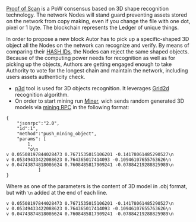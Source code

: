 [Proof of Scan](https://3dpass.org/proof_of_scan.html) is a PoW consensus based on 3D shape recognition technology. The network Nodes will stand guard preventing assets stored on the network from copy making, even if you change the file with one dot, pixel or 1 byte. The blockchain represents the Ledger of unique things.

In order to propose a new block Autor has to pick up a specific-shaped 3D object all the Nodes on the network can recognize and verify. By means of comparing their [HASH IDs](https://3dpass.org/features.html#3D_object_recognition), the Nodes can reject the same shaped objects. Because of the computing power needs for recognition as well as for picking up the objects, Authors are getting engaged enough to take Authority to vote for the longest chain and maintain the network, including users assets authenticity check.

- [p3d](https://github.com/3Dpass/p3d) tool is used for 3D objects recognition. It leverages [Grid2d](https://3dpass.org/grid2d.html) recognition algorithm. 
- On order to start mining run [Miner](https://github.com/3Dpass/miner), wich sends random generated 3D models via [mining RPC](https://github.com/3Dpass/3DP/blob/dev/nodes/poscan-consensus/src/mining_rpc.rs) in the following format: 

```
{
    "jsonrpc":"2.0",
    "id":1",
    "method":"push_mining_object",
    "params": [
        1,
        "o\n
v 0.05508197844028473 0.7671535015106201 -0.14178061485290527\n
v 0.05349433422088623 0.764365017414093 -0.10946107655763626\n
v 0.04743874818086624 0.7608485817909241 -0.07884219288825989\n
            ]
}
```
Where as one of the parameters is the content of 3D model in .obj format, but with `\n` added at the end of each line. 
```
v 0.05508197844028473 0.7671535015106201 -0.14178061485290527\n
v 0.05349433422088623 0.764365017414093 -0.10946107655763626\n
v 0.04743874818086624 0.7608485817909241 -0.07884219288825989\n
```



